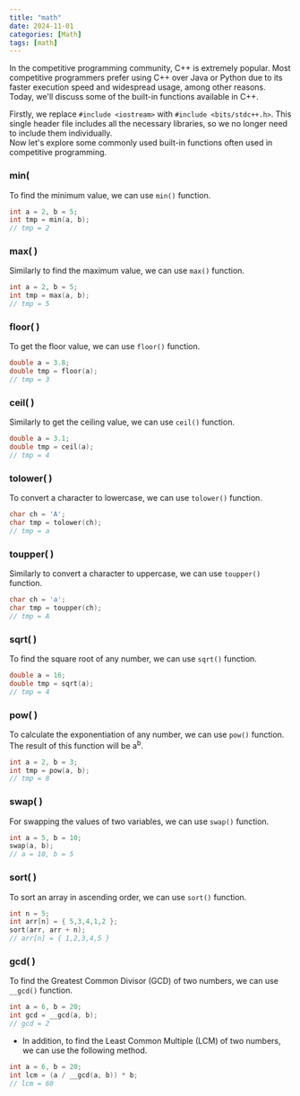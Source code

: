 ```yaml
---
title: "math"
date: 2024-11-01
categories: [Math]
tags: [math]
---
```


In the competitive programming community, C++ is extremely popular. Most competitive programmers prefer using C++ over Java or Python due to its faster execution speed and widespread usage, among other reasons. Today, we'll discuss some of the built-in functions available in C++.

Firstly, we replace `#include <iostream>` with `#include <bits/stdc++.h>`. This single header file includes all the necessary libraries, so we no longer need to include them individually.\
Now let's explore some commonly used built-in functions often used in competitive programming.

### min( 

To find the minimum value, we can use `min()` function.

```cpp
int a = 2, b = 5;
int tmp = min(a, b);
// tmp = 2
```

### max( )

Similarly to find the maximum value, we can use `max()` function.

```cpp
int a = 2, b = 5;
int tmp = max(a, b);
// tmp = 5
```

### floor( )

To get the floor value, we can use `floor()` function.

```cpp
double a = 3.8;
double tmp = floor(a);
// tmp = 3
```

### ceil( )

Similarly to get the ceiling value, we can use `ceil()` function.

```cpp
double a = 3.1;
double tmp = ceil(a);
// tmp = 4
```

### tolower( )

To convert a character to lowercase, we can use `tolower()` function.

```cpp
char ch = 'A';
char tmp = tolower(ch);
// tmp = a
```

### toupper( )

Similarly to convert a character to uppercase, we can use `toupper()` function.

```cpp
char ch = 'a';
char tmp = toupper(ch);
// tmp = A
```

### sqrt( )

To find the square root of any number, we can use `sqrt()` function.

```cpp
double a = 16;
double tmp = sqrt(a);
// tmp = 4
```

### pow( )

To calculate the exponentiation of any number, we can use `pow()` function.\
The result of this function will be a<sup>b</sup>.

```cpp
int a = 2, b = 3;
int tmp = pow(a, b);
// tmp = 8
```

### swap( )

For swapping the values of two variables, we can use `swap()` function.

```cpp
int a = 5, b = 10;
swap(a, b);
// a = 10, b = 5
```

### sort( )

To sort an array in ascending order, we can use `sort()` function.

```cpp
int n = 5;
int arr[n] = { 5,3,4,1,2 };
sort(arr, arr + n);
// arr[n] = { 1,2,3,4,5 }
```

### gcd( )

To find the Greatest Common Divisor (GCD) of two numbers, we can use `__gcd()` function.

```cpp
int a = 6, b = 20;
int gcd = __gcd(a, b);
// gcd = 2
```

- In addition, to find the Least Common Multiple (LCM) of two numbers, we can use the following method.

```cpp
int a = 6, b = 20;
int lcm = (a / __gcd(a, b)) * b;
// lcm = 60
```
